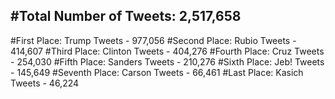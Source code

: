 #Total Number of Tweets: 2,517,658 
---
#First Place: Trump Tweets - 977,056
#Second Place: Rubio Tweets - 414,607
#Third Place: Clinton Tweets - 404,276
#Fourth Place: Cruz Tweets - 254,030
#Fifth Place: Sanders Tweets - 210,276
#Sixth Place: Jeb! Tweets - 145,649
#Seventh Place: Carson Tweets - 66,461
#Last Place: Kasich Tweets - 46,224
